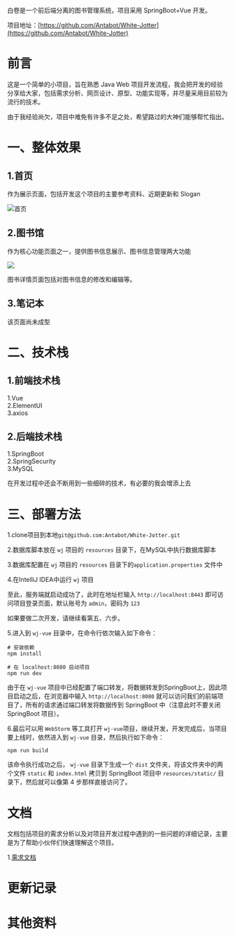 白卷是一个前后端分离的图书管理系统，项目采用 SpringBoot+Vue 开发。  


项目地址：[https://github.com/Antabot/White-Jotter](https://github.com/Antabot/White-Jotter)       

# 前言 

这是一个简单的小项目，旨在熟悉 Java Web 项目开发流程，我会把开发的经验分享给大家，包括需求分析、网页设计、原型、功能实现等，并尽量采用目前较为流行的技术。

由于我经验尚欠，项目中难免有许多不足之处，希望路过的大神们能够帮忙指出。

# 一、整体效果

## 1.首页

作为展示页面，包括开发这个项目的主要参考资料、近期更新和 Slogan

![首页](https://img-blog.csdnimg.cn/2019033109220482.png)

## 2.图书馆

作为核心功能页面之一，提供图书信息展示、图书信息管理两大功能

![](https://img-blog.csdnimg.cn/20190402222036301.png)

图书详情页面包括对图书信息的修改和编辑等。

## 3.笔记本

该页面尚未成型

# 二、技术栈

## 1.前端技术栈

1.Vue  
2.ElementUI  
3.axios   

## 2.后端技术栈

1.SpringBoot  
2.SpringSecurity  
3.MySQL  
  
在开发过程中还会不断用到一些细碎的技术，有必要的我会增添上去

# 三、部署方法

1.clone项目到本地`git@github.com:Antabot/White-Jotter.git`

2.数据库脚本放在 `wj` 项目的 `resources` 目录下，在MySQL中执行数据库脚本  

3.数据库配置在 `wj` 项目的 `resources` 目录下的`application.properties` 文件中  

4.在IntelliJ IDEA中运行 `wj` 项目  

至此，服务端就启动成功了，此时在地址栏输入 `http://localhost:8443` 即可访问项目登录页面，默认账号为 `admin`，密码为 `123`

如果要做二次开发，请继续看第五、六步。

5.进入到 `wj-vue` 目录中，在命令行依次输入如下命令：  

```
# 安装依赖
npm install

# 在 localhost:8080 启动项目
npm run dev
```  

由于在 `wj-vue` 项目中已经配置了端口转发，将数据转发到SpringBoot上，因此项目启动之后，在浏览器中输入 `http://localhost:8080` 就可以访问我们的前端项目了，所有的请求通过端口转发将数据传到 SpringBoot 中（注意此时不要关闭 SpringBoot 项目）。

6.最后可以用 `WebStorm` 等工具打开 `wj-vue`项目，继续开发，开发完成后，当项目要上线时，依然进入到 `wj-vue` 目录，然后执行如下命令：  

```
npm run build
```  

该命令执行成功之后， `wj-vue` 目录下生成一个 `dist` 文件夹，将该文件夹中的两个文件 `static` 和 `index.html` 拷贝到 SpringBoot 项目中 `resources/static/` 目录下，然后就可以像第 4 步那样直接访问了。  


# 文档

文档包括项目的需求分析以及对项目开发过程中遇到的一些问题的详细记录，主要是为了帮助小伙伴们快速理解这个项目。  

1.[需求文档]()  


# 更新记录


# 其他资料

 

 